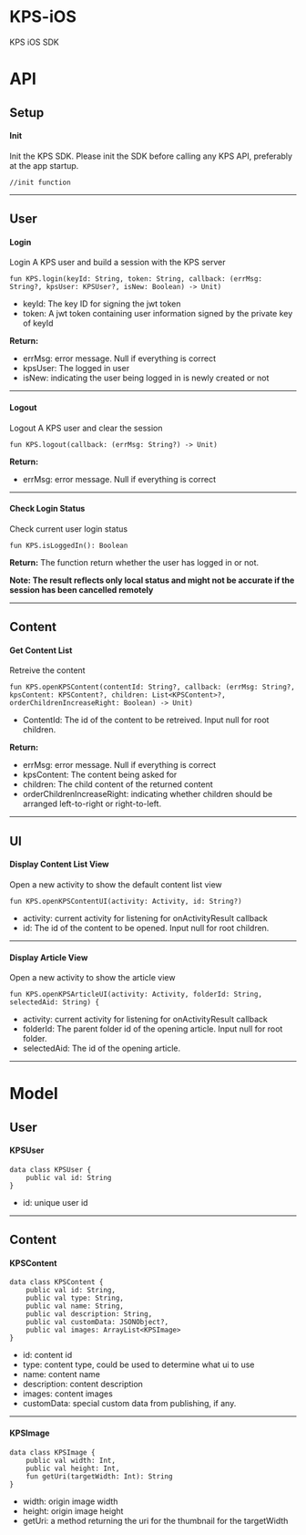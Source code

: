 # KPS-iOS
KPS iOS SDK

# API


## Setup


#### Init

Init the KPS SDK. Please init the SDK before calling any KPS API, preferably at the app startup.

```
//init function
```

---

## User

#### Login

Login A KPS user and build a session with the KPS server

```
fun KPS.login(keyId: String, token: String, callback: (errMsg: String?, kpsUser: KPSUser?, isNew: Boolean) -> Unit)
```
- keyId: The key ID for signing the jwt token
- token: A jwt token containing user information signed by the private key of keyId

**Return:**
- errMsg: error message. Null if everything is correct
- kpsUser: The logged in user
- isNew: indicating the user being logged in is newly created or not
---

#### Logout

Logout A KPS user and clear the session

```
fun KPS.logout(callback: (errMsg: String?) -> Unit)
```

**Return:**
- errMsg: error message. Null if everything is correct
---

#### Check Login Status

Check current user login status

```
fun KPS.isLoggedIn(): Boolean
```

**Return:**
The function return whether the user has logged in or not.

**Note: The result reflects only local status and might not be accurate if the session has been cancelled remotely**

---


## Content

#### Get Content List

Retreive the content

```
fun KPS.openKPSContent(contentId: String?, callback: (errMsg: String?, kpsContent: KPSContent?, children: List<KPSContent>?, orderChildrenIncreaseRight: Boolean) -> Unit)
```
- ContentId: The id of the content to be retreived. Input null for root children.

**Return:**
- errMsg: error message. Null if everything is correct
- kpsContent: The content being asked for
- children: The child content of the returned content
- orderChildrenIncreaseRight: indicating whether children should be arranged left-to-right or right-to-left.

---

## UI

#### Display Content List View

Open a new activity to show the default content list view

```
fun KPS.openKPSContentUI(activity: Activity, id: String?)
```

- activity: current activity for listening for onActivityResult callback
- id: The id of the content to be opened. Input null for root children.

---

#### Display Article View

Open a new activity to show the article view

```
fun KPS.openKPSArticleUI(activity: Activity, folderId: String, selectedAid: String) {
```

- activity: current activity for listening for onActivityResult callback
- folderId: The parent folder id of the opening article. Input null for root folder.
- selectedAid: The id of the opening article.

---


# Model

## User

#### KPSUser

```
data class KPSUser {
    public val id: String
}
```

- id: unique user id
---

## Content

#### KPSContent

```
data class KPSContent {
    public val id: String,
    public val type: String,
    public val name: String,
    public val description: String,
    public val customData: JSONObject?,
    public val images: ArrayList<KPSImage>
}
```

- id: content id
- type: content type, could be used to determine what ui to use
- name: content name
- description: content description
- images: content images
- customData: special custom data from publishing, if any.
---

#### KPSImage

```
data class KPSImage {
    public val width: Int,
    public val height: Int,
    fun getUri(targetWidth: Int): String
}
```

- width: origin image width
- height: origin image height
- getUri: a method returning the uri for the thumbnail for the targetWidth
